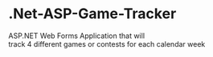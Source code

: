 # .Net-ASP-Game-Tracker
ASP.NET	Web	Forms	Application that	will	
track	4	different	games	or	contests for	each	calendar	week
